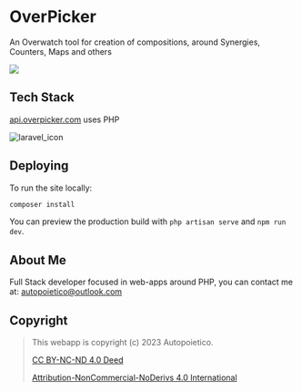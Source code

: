 # OverPicker

An Overwatch tool for creation of compositions, around Synergies, Counters, Maps and others

![](https://i.imgur.com/6DF59D3.png)

## Tech Stack

[api.overpicker.com](https://api.overpicker.com) uses PHP

![laravel_icon](https://raw.githubusercontent.com/laravel/art/master/logo-lockup/5%20SVG/2%20CMYK/1%20Full%20Color/laravel-logolockup-cmyk-red.svg)

## Deploying

To run the site locally:

```bash
composer install
```

You can preview the production build with `php artisan serve` and `npm run dev`.

## About Me
Full Stack developer focused in web-apps around PHP, you can contact me at: autopoietico@outlook.com

## Copyright
> 
> This webapp is copyright (c) 2023 Autopoietico.
> 
> [CC BY-NC-ND 4.0 Deed ](/LICENSE)
> 
> [Attribution-NonCommercial-NoDerivs 4.0 International ](https://creativecommons.org/licenses/by-nc-nd/4.0/)
